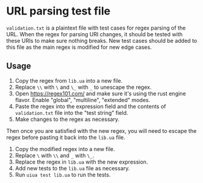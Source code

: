 # URL parsing test file

`validation.txt` is a plaintext file with test cases for regex parsing of the URL. When the regex for parsing URI changes, it should be tested with these URIs to make sure nothing breaks. New test cases should be added to this file as the main regex is modified for new edge cases.

## Usage

1. Copy the regex from `lib.ua` into a new file.
2. Replace `\\` with `\` and `\_` with `_` to unescape the regex.
3. Open https://regex101.com/ and make sure it's using the rust engine flavor. Enable "global", "multiline", "extended" modes.
4. Paste the regex into the expression field and the contents of `validation.txt` file into the "test string" field.
5. Make changes to the regex as necessary.

Then once you are satisfied with the new regex, you will need to escape the regex before pasting it back into the `lib.ua` file.

1. Copy the modified regex into a new file.
2. Replace `\` with `\\` and `_` with `\_`.
3. Replace the regex in `lib.ua` with the new expression.
4. Add new tests to the `lib.ua` file as necessary.
5. Run `uiua test lib.ua` to run the tests.
